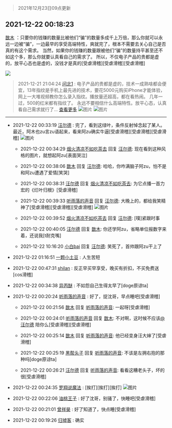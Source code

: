 > 2021年12月23日09点更新
<link rel="stylesheet" href="https://cdn.jsdelivr.net/gh/taotie6/sampleJSON@main/css/photo_show.css">
<meta name="referrer" content="no-referrer" />


 ## 2021-12-22 00:18:23 

 [㪚木](https://www.coolapk.com/feed/32283042?shareKey=MTRlNzczZTIzOTQ3NjFjMjBiNDM~) ：只要你的钱赚的数量比被他们“骗”的数量多成千上万倍，那么你就可以永远一边被“骗”，一边最早的享受高端特性，爽就完了，根本不需要去关心自己是否真的有这个需求。
当然，如果你的钱赚的数量跟被他们“骗”的数量持平甚至还不如这个多，那么你就要认真看自己的需求了。
所以<!--break-->，不仅电子产品的贵都是虚的，放平心态也是虚的，没钱才是真的[受虐滑稽][受虐滑稽][受虐滑稽] 

<div class="album">
<img class="img-item" src="https://image.coolapk.com/feed/2019/0515/09/1081091_3748_1897@180x122.gif" />
</div>

> 2021-12-21 21:04:24 
> [问北1](https://www.coolapk.com/feed/32278969?shareKey=ZWNlMmIzOWI1OWMwNjFjMjBiNDM~) : 电子产品的贵都是虚的，技术一成熟啥都会便宜，13年指纹是手机上最先进的技术，要花5000元购买iPhone才能体验，网上一大堆视频教你怎么录入指纹。播放量还超高，都在看热闹。 几年一过，500的红米都有指纹了。  永远不要相信什么高端特性。放平心态，认真看自己需求就行了... <a href="">查看更多</a> 
![图片](https://image.coolapk.com/feed/2021/1221/21/1217333_1863_3291_119@1080x2408.jpg)
![图片](https://image.coolapk.com/feed/2021/1221/21/1217333_1863_2069_378@1080x2376.jpg)

 ------- 

- 2021-12-22 00:33:19 [汪尔德](uid=1595236) : 完了，看到这绿叶，条件反射悼念起了某人。最近，阿木也zu言zu语起来，看来阿zu确实牛逼[受虐滑稽][受虐滑稽][受虐滑稽] ![图片](https://image.coolapk.com/feed/2021/1222/00/1595236_1da4b7a3_4397_4336_247@1080x2376.jpeg)

    - 2021-12-22 00:34:29 [烟火清凉不如吃茶去](uid=4279524) 回复 [汪尔德](uid=1595236): 现在看到这种风格的图片，就想起阿zu[表面哭泣] 

    - 2021-12-22 00:38:06 [㪚木](uid=1081091) 回复 [汪尔德](uid=1595236): 哈哈，你咋满脑子阿zu，怕不是和阿zu遭遇了爱情[笑哭] 

    - 2021-12-22 00:38:31 [汪尔德](uid=1595236) 回复 [烟火清凉不如吃茶去](uid=4279524): 为它点播一首力宏的《烂叶归根》[受虐滑稽] 

    - 2021-12-22 00:39:33 [听雨落的声音](uid=3650984) 回复 [汪尔德](uid=1595236): 大晚上的，都给我笑精神了[受虐滑稽][受虐滑稽][受虐滑稽] ![图片](https://image.coolapk.com/feed/2021/1222/00/3650984_526509c7_4771_8646_244@1080x1227.jpeg)

    - 2021-12-22 00:39:52 [烟火清凉不如吃茶去](uid=4279524) 回复 [汪尔德](uid=1595236): [噗]紧跟时事 

    - 2021-12-22 00:40:05 [汪尔德](uid=1595236) 回复 [㪚木](uid=1081091): 你还学阿zu，省略单位报数字来着，还说我[t耐克嘴] 

    - 2021-12-22 10:16:20 [小白bai](uid=4287669) 回复 [汪尔德](uid=1595236): 笑死了，首帅跟阿zu干上了 

- 2021-12-22 01:16:51 [一颗小土豆](uid=709076) : 人生苦短 

- 2021-12-22 00:47:31 [shilan](uid=528824) : 反正早买早享受，晚买有折扣，不买免费送[cos滑稽] 

- 2021-12-22 00:34:38 [异丙醚](uid=770992) : 不如怨自己生得太早了[doge原谅ta] 

- 2021-12-22 00:20:24 [听雨落的声音](uid=3650984) : 好了，捉沈哥，早点睡吧[受虐滑稽] 

    - 2021-12-22 00:21:56 [㪚木](uid=1081091) 回复 [听雨落的声音](uid=3650984): 一起呀[受虐滑稽] 

    - 2021-12-22 00:24:01 [听雨落的声音](uid=3650984) 回复 [㪚木](uid=1081091): 不对啊，这时候不应该<a class="feed-link-uname" href="/u/汪尔德">@汪尔德</a> 陪你么[受虐滑稽][受虐滑稽] 

    - 2021-12-22 00:25:14 [㪚木](uid=1081091) 回复 [听雨落的声音](uid=3650984): 他已经变身汪大婶了[受虐滑稽] 

    - 2021-12-22 00:25:19 [黑帮头子](uid=2838832) 回复 [听雨落的声音](uid=3650984): 不该是左拥右抱的那种吗[doge原谅ta] 

    - 2021-12-22 00:26:21 [汪尔德](uid=1595236) 回复 [听雨落的声音](uid=3650984): 看看这糟老头子，坏的很[受虐滑稽] 

- 2021-12-22 00:24:35 [罗翔说魔法](uid=2307872) : [挨打][挨打][挨打] ![图片](https://image.coolapk.com/feed/2021/1222/00/2307872_b41a7747_3874_6878_828@720x720.jpeg)

- 2021-12-22 00:22:06 [油桃王子](uid=15045716) : 好了沈哥，别骚了，快睡吧[受虐滑稽] 

- 2021-12-22 00:21:01 [曾祥昊](uid=6695078) : 好了知道了，快点睡[受虐滑稽] 

- 2021-12-22 00:19:26 [归墟客](uid=3287587) : 确实 

